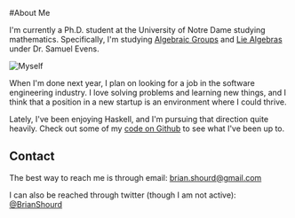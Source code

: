 #About Me

I'm currently a Ph.D. student at the University of Notre Dame studying
mathematics. Specifically, I'm studying [Algebraic
Groups](http://en.wikipedia.org/wiki/Algebraic_group) and [Lie
Algebras](http://en.wikipedia.org/wiki/Lie_algebra) under Dr. Samuel Evens.

![Myself](/images/headshot.jpg)

When I'm done next year, I plan on looking for a job in the software
engineering industry. I love solving problems and learning new things,
and I think that a position in a new startup is an environment where I
could thrive.

Lately, I've been enjoying Haskell, and I'm pursuing that
direction quite heavily. Check out some of my [code on
Github](http://github.com/brianshourd) to see what I've been up to.

## Contact

The best way to reach me is through email: brian.shourd@gmail.com

I can also be reached through twitter (though I am not active):
[@BrianShourd](http://twitter.com/brianshourd)
